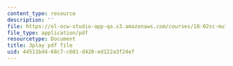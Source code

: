 ```yaml
---
content_type: resource
description: ''
file: https://ol-ocw-studio-app-qa.s3.amazonaws.com/courses/18-02sc-multivariable-calculus-fall-2010/44511bd468c7c601d420ed122a3f24ef_sy7dx_qzQak.pdf
file_type: application/pdf
resourcetype: Document
title: 3play pdf file
uid: 44511bd4-68c7-c601-d420-ed122a3f24ef
---
```

